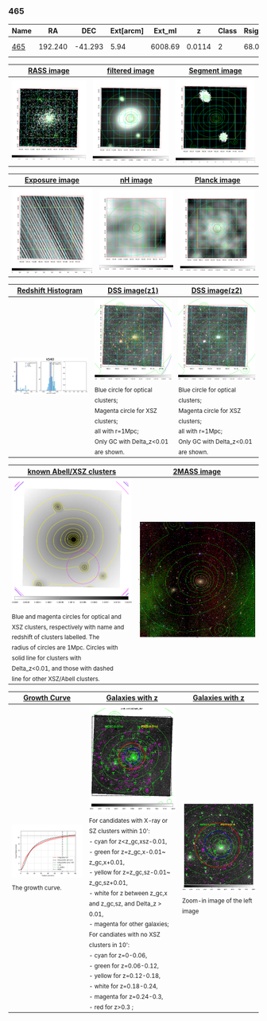 <div STYLE="page-break-after: always;"></div>

### 465

|Name          |RA          |DEC      | Ext[arcm] | Ext_ml | z    | Class| Rsig[arcmin] | CRsig[c/s] | CR500[c/s] | R500[Mpc] |L500[erg/s]|F500[erg/s/cm^2]| M500[Msun]|Tx[keV]|beta|GC(XSZ,Delta_z<0.01)| GC(OPT,Delta_z<0.01)|GC|alias|
|--------------|------------|------------|---|---|-----------|--------|------|------|----|----|----|----|----|----|----|----|----|----|---|
|[465](script/465.md)     | 192.240       | -41.293       | 5.94    | 6008.69   | 0.0114 | 2   | 68.078 |10.525 |10.352 |0.857 |5.059e+43 |1.743e-10 |1.813e+14 |3.104 |0.549 |Tar, |A, |Tar, A, |k540|

|[RASS image](../image/465/465_img.pdf)|[filtered image](../image/465/465_fil.pdf)|[Segment image](../image/465/465_seg.pdf)|
|-------------------|--------------------|-------------------|
| <img src="../image/465/465_img.png" width="300">  | <img src="../image/465/465_fil.png" width="300">   | <img src="../image/465/465_seg.png" width="300">  |

|[Exposure image](../image/465/465_mex.pdf)| [nH image](../image/465/465_nh.pdf)| [Planck image](../image/465/465_p.pdf)|
|-------------------|--------------------|-------------------|
|<img src="../image/465/465_mex.png" width="300">   | <img src="../image/465/465_nh.png" width="300">    | <img src="../image/465/465_p.png" width="300"> |

|[Redshift Histogram](../image/465/465_zg.pdf) | [DSS image(z1)](../image/465/465_dss_z1.pdf)      |  [DSS image(z2)](../image/465/465_dss_z2.pdf)    |
|-------------------|--------------------|-------------------|
|<img src="../image/465/465_zg.png" width="300"> |<img src="../image/465/465_dss_z1.png" width="300"> <sub><br>Blue circle for optical clusters; <br>Magenta circle for XSZ clusters; <br>all with r=1Mpc; <br>Only GC with Delta_z<0.01 are shown. </sub>| <img src="../image/465/465_dss_z2.png" width="300"><sub><br>Blue circle for optical clusters; <br>Magenta circle for XSZ clusters; <br>all with r=1Mpc; <br>Only GC with Delta_z<0.01 are shown. </sub> |

|[known Abell/XSZ clusters](../image/465/465_m.pdf) | [2MASS image](../image/465/465_2mass.pdf)      |
|-------------------|-------------------|
|<img src=../image/465/465_m.png width="300"> <sub><br>Blue and magenta circles for optical and <br>XSZ clusters, respectively with name and <br>redshift of clusters labelled. The <br>radius of circles are 1Mpc. Circles with <br>solid line for clusters with <br>Delta_z<0.01, and those with dashed <br>line for other XSZ/Abell clusters.        </sub>|<img src="../image/465/465_2mass.png" width="300">  |

|[Growth Curve](../image/465/465_gca_all.png) |[Galaxies with z](../image/465/465_opt_ned.pdf) |[Galaxies with z](../image/465/465_opt_ned_zoom.pdf) |
|-------------------|-------------------|-------------------|
| <img src="../image/465/465_gca_all.png" width="300"> <sub><br>The growth curve.</sub>| <img src=../image/465/465_opt_ned.png width="300"> <br><sub> For candidates with X-ray or SZ clusters within 10': <br> - cyan for z<z_gc,xsz-0.01, <br> - green for z=z_gc,x-0.01~ z_gc,x+0.01, <br> - yellow for z=z_gc,sz-0.01~ z_gc,sz+0.01, <br> - white for z between z_gc,x and z_gc,sz, and Delta_z > 0.01, <br> - magenta for other galaxies; <br>For candiates with no XSZ clusters in 10': <br> - cyan for z=0-0.06, <br> - green for z=0.06-0.12, <br> - yellow for z=0.12-0.18, <br> - white for z=0.18-0.24, <br> - magenta for z=0.24-0.3, <br> - red for z>0.3 ;  </sub>|<img src=../image/465/465_opt_ned_zoom.png width="300">  <br><sub> Zoom-in image of the left image</sub>|




